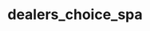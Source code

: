 #   dealers_choice_spa

<!-- 

1. Phase One Database
    xset up a Sequelize instance (sequelize)
    xrun sync (to make sure you connect)
    xcreate a model of your choice with properties of your choice
    xseed some data
2. Phase Two Setup Express
    create a GET api route for your model
3. Phase Three Front End
    set up a route which returns an index.html page
    add a /src/index.js which will have your client side code
    a console.log 'hello world will do'
    add a static route for which will enable files to be served from the src/ folder
    the GET / route should return the index.html which has a script tag for the client side file
4. Phase Four Load Data With Axios
    add another script tag which will load the axios cdn file
    on the client, load the data from your server, and render it
5. Phase Five - Destroy
    add the ability to delete an item from the client
    it should delete the item on the server
    and re-render the items
6. Phase n++ extra credit
    add the ability to insert an item
    add constraints on your model and handle errors
    add a class method to your model
    add a virtual field to your model -->